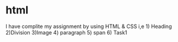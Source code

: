 # html
I have complite my assignment by using HTML &amp; CSS i,e 1) Heading 2)Division 3)Image 4) paragraph 5) span 6) Task1
